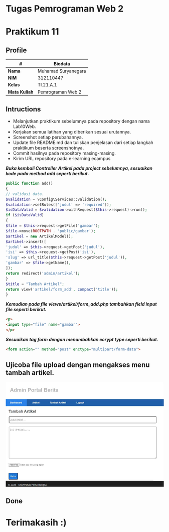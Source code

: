 # Tugas Pemrograman Web 2
# Praktikum 11
## Profile
<body>
    <table>
<thead>
<tr>
<th>#</th>
<th>Biodata</th>
</tr>
</thead>
<tbody>
<tr>
<td><strong>Nama</strong></td>
<td>Muhamad Suryanegara</td>
</tr>
<tr>
<td><strong>NIM</strong></td>
<td>312110447</td>
</tr>
<tr>
<td><strong>Kelas</strong></td>
<td>TI.21.A.1</td>
</tr>
<tr>
<td><strong>Mata Kuliah</strong></td>
<td>Pemrograman Web 2</td>
</tr>
</tbody>
</table>
</body>

## Intructions
- Melanjutkan praktikum sebelumnya pada repository dengan nama Lab10Web.
- Kerjakan semua latihan yang diberikan sesuai urutannya.
- Screenshot setiap perubahannya.
- Update file README.md dan tuliskan penjelasan dari setiap langkah praktikum beserta screenshotnya.
- Commit hasilnya pada repository masing-masing.
- Kirim URL repository pada e-learning ecampus

***Buka kembali Controller Artikel pada project sebelumnya, sesuaikan kode pada method add seperti berikut.***

```php
public function add()
{
// validasi data.
$validation = \Config\Services::validation();
$validation->setRules(['judul' => 'required']);
$isDataValid = $validation->withRequest($this->request)->run();
if ($isDataValid)
{
$file = $this->request->getFile('gambar');
$file->move(ROOTPATH . 'public/gambar');
$artikel = new ArtikelModel();
$artikel->insert([
'judul' => $this->request->getPost('judul'),
'isi' => $this->request->getPost('isi'),
'slug' => url_title($this->request->getPost('judul')),
'gambar' => $file->getName(),
]);
return redirect('admin/artikel');
}
$title = "Tambah Artikel";
return view('artikel/form_add', compact('title'));
}
```

***Kemudian pada file views/artikel/form_add.php tambahkan field input file seperti berikut.***

```html
<p>
<input type="file" name="gambar">
</p>
```

***Sesuaikan tag form dengan menambahkan ecrypt type seperti berikut.***

```html
<form action="" method="post" enctype="multipart/form-data">
```

## Ujicoba file upload dengan mengakses menu tambah artikel.

![Image](img/ss.png)

## Done

# Terimakasih :)
